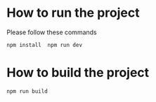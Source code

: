 # How to run the project 
Please follow these commands 

`
npm install 
npm run dev
`

# How to build the project 

`
npm run build
`

